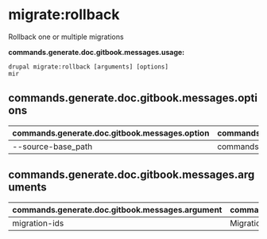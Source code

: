 # migrate:rollback
Rollback one or multiple migrations

**commands.generate.doc.gitbook.messages.usage:**
```
drupal migrate:rollback [arguments] [options]
mir
```

## commands.generate.doc.gitbook.messages.options
commands.generate.doc.gitbook.messages.option | commands.generate.doc.gitbook.messages.details
-------|-------------
--source-base_path | commands.migrate.setup.options.source-base-path

## commands.generate.doc.gitbook.messages.arguments
commands.generate.doc.gitbook.messages.argument | commands.generate.doc.gitbook.messages.details
---------|-------------
migration-ids | Migration id(s)
